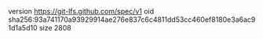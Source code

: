 version https://git-lfs.github.com/spec/v1
oid sha256:93a741170a93929914ae276e837c6c4811dd53cc460ef8180e3a6ac91d1a5d10
size 2808
